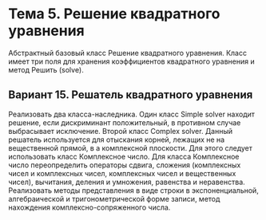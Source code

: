# Тема 5. Решение квадратного уравнения
Абстрактный базовый класс Решение квадратного уравнения. Класс имеет три поля для хранения коэффициентов квадратного уравнения и метод Решить (solve).
## Вариант 15. Решатель квадратного уравнения
Реализовать два класса-наследника. Один класс Simple solver находит решение, если дискриминант положительный, в противном случае выбрасывает исключение. Второй класс   Complex solver. Данный решатель используется для отыскания корней, лежащих не на вещественной прямой, в а комплексной плоскости. Для этого следует использовать класс Комплексное число.
Для класса Комплексное число переопределить операторы сдвига, сложения (комплексных чисел и комплексных чисел, комплексных чисел и вещественных чисел), вычитания, деления и умножения, равенства и неравенства. Реализовать методы представления в виде строки в экспоненциальной, алгебраической и тригонометрической форме записи, метод нахождения комплексно-сопряженного числа.
